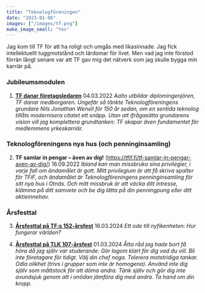 ```yaml
---
title: "Teknologföreningen"
date: "2023-01-06"
images: ["/images/tf.png"]
make_image_small: "Yes"
---
```


Jag kom till TF för att ha roligt och umgås med likasinnade. Jag fick intellektuellt tuggmotstånd och lärdomar för livet. Men vad jag inte förstod förrän långt senare var att TF gav mig det nätverk som jag skulle bygga min karriär på.

### Jubileumsmodulen

1. **[TF danar företagsledaren](../tf-danar-foretagsledaren/)** 04.03.2022
   _Aalto utbildar diplomingenjören, TF danar medborgaren. Ungefär så tänkte Teknologföreningens grundare Nils Jonathan Wenell för 150 år sedan, om en sentida teknolog tillåts modernisera citatet ett snäpp._
   _Utan att ifrågasätta grundarens vision vill jag komplettera grundtanken: TF skapar även fundamentet för medlemmens yrkeskarriär._


### Teknologföreningens nya hus (och penninginsamling)

2. **TF samlar in pengar – även av dig!** (https://tfif.fi/tf-samlar-in-pengar-aven-av-dig/) 16.09.2022
   _Ibland kan man missbruka sina privilegier, i varje fall om ändamålet är gott. Mitt privilegium är att få skriva spalter för TFiF, och ändamålet är Teknologföreningens penninginsamling för sitt nya hus i Otnäs. Och mitt missbruk är att väcka ditt intresse, klämma på ditt samvete och be dig lätta på din penningpung eller ditt aktieinnehav._

### Årsfesttal
3. **[Årsfesttal på TF:s 152-årsfest](../tf-152/)** 16.03.2024
   _Ett ode till nyfikenheten: Hur fungerar världen?_

1. **[Årsfesttal på TLK 107-årsfest](../tlk-107/)** 01.03.2024
   _Åtta råd jag hade bort få höra då jag själv var studerande: Gör lagom klart för dig vad du vill. Bli inte företagare för tidigt. Välj din chef noga. Tolerera motstridiga tankar. Odla olikhet (trivs i grupper som inte är homogena). Använd inte dig själv som måttstock för att döma andra. Tänk själv och gör dig inte avundsjuk genom att i onödan jämföra dig med andra. Ta hand om din kropp._
